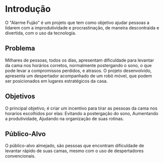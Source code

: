 # Introdução

O "Alarme Fujão" é um projeto que tem como objetivo ajudar pessoas a lidarem com a improdutividade e procrastinação, de maneira descontraida e divertida, com o uso da tecnologia.

## Problema

Milhares de pessoas, todos os dias, apresentam dificuldade para levantar da cama nos horários corretos, normalmente postergando o sono, o que pode levar a compromissos perdidos, e atrasos. O projeto desenvolvido, apresenta um despertador acompanhado de um robô móvel, que podem ser posicionados em lugares estratégicos da casa. 

## Objetivos

O principal objetivo, é criar um incentivo para tirar as pessoas da cama nos horarios escolhidos por elas:
Evitando a postergação do sono, 
Aumentando a produtividade, 
Ajudando na organização de suas rotinas.
 
## Público-Alvo

O público-alvo almejado, são pessoas que encontram dificuldade de levantar rápido de suas camas, mesmo com o uso de despertadores convencionais.


